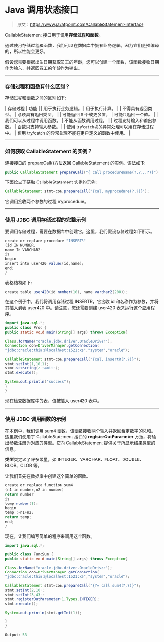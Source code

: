 # Java 调用状态接口

> 原文：<https://www.javatpoint.com/CallableStatement-interface>

CallableStatement 接口用于调用**存储过程和函数**。

通过使用存储过程和函数，我们可以在数据库中拥有业务逻辑，因为它们是预编译的，所以性能会更好。

假设您需要根据出生日期获取员工的年龄，您可以创建一个函数，该函数接收日期作为输入，并返回员工的年龄作为输出。

* * *

### 存储过程和函数有什么区别？

存储过程和函数之间的区别如下:

| 存储过程 | 功能 |
| 用于执行业务逻辑。 | 用于执行计算。 |
| 不得具有返回类型。 | 必须具有返回类型。 |
| 可能返回 0 个或更多值。 | 可能只返回一个值。 |
| 我们可以从过程中调用函数。 | 不能从函数调用过程。 |
| 过程支持输入和输出参数。 | 函数只支持输入参数。 |
| 使用 try/`catch`块的异常处理可以用在存储过程中。 | 使用 try/catch 的异常处理不能在用户定义的函数中使用。 |

* * *

### 如何获取 CallableStatement 的实例？

连接接口的 prepareCall()方法返回 CallableStatement 的实例。语法如下:

```java
public CallableStatement prepareCall("{ call procedurename(?,?...?)}");

```

下面给出了获取 CallableStatement 实例的示例:

```java
CallableStatement stmt=con.prepareCall("{call myprocedure(?,?)}");

```

它调用接收两个参数的过程 myprocedure。

* * *

### 使用 JDBC 调用存储过程的完整示例

要调用存储过程，需要在数据库中创建它。这里，我们假设存储过程如下所示。

```java
create or replace procedure "INSERTR"
(id IN NUMBER,
name IN VARCHAR2)
is
begin
insert into user420 values(id,name);
end;
/   

```

表格结构如下:

```java
create table user420(id number(10), name varchar2(200));

```

在这个例子中，我们将调用存储过程 INSERTR，它接收 id 和名称作为参数，并将其插入到表 user420 中。请注意，您还需要创建 user420 表来运行这个应用程序。

```java
import java.sql.*;
public class Proc {
public static void main(String[] args) throws Exception{

Class.forName("oracle.jdbc.driver.OracleDriver");
Connection con=DriverManager.getConnection(
"jdbc:oracle:thin:@localhost:1521:xe","system","oracle");

CallableStatement stmt=con.prepareCall("{call insertR(?,?)}");
stmt.setInt(1,1011);
stmt.setString(2,"Amit");
stmt.execute();

System.out.println("success");
}
}

```

现在检查数据库中的表，值被插入 user420 表中。

* * *

### 使用 JDBC 调用函数的示例

在本例中，我们调用 sum4 函数，该函数接收两个输入并返回给定数字的总和。这里我们使用了 CallableStatement 接口的 **registerOutParameter** 方法，将输出参数注册为对应的类型。它向 CallableStatement 提供关于所显示结果类型的信息。

**类型**类定义了许多常量，如 INTEGER、VARCHAR、FLOAT、DOUBLE、BLOB、CLOB 等。

让我们首先在数据库中创建这个简单的函数。

```java
create or replace function sum4
(n1 in number,n2 in number)
return number
is 
temp number(8);
begin
temp :=n1+n2;
return temp;
end;
/

```

现在，让我们编写简单的程序来调用这个函数。

```java
import java.sql.*;

public class FuncSum {
public static void main(String[] args) throws Exception{

Class.forName("oracle.jdbc.driver.OracleDriver");
Connection con=DriverManager.getConnection(
"jdbc:oracle:thin:@localhost:1521:xe","system","oracle");

CallableStatement stmt=con.prepareCall("{?= call sum4(?,?)}");
stmt.setInt(2,10);
stmt.setInt(3,43);
stmt.registerOutParameter(1,Types.INTEGER);
stmt.execute();

System.out.println(stmt.getInt(1));

}
}

```

```java
Output: 53

```
